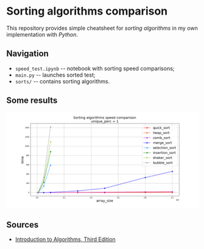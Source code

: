# Sorting algorithms comparison

This repository provides simple cheatsheet for _sorting algorithms_ in my own implementation with _Python_.

## Navigation
- `speed_test.ipynb` -- notebook with sorting speed comparisons;
- `main.py` -- launches sorted test;
- `sorts/` -- contains sorting algorithms.

## Some results
![](plots/top_1_top_2_top_3.png)

## Sources
- [Introduction to Algorithms, Third Edition](https://mitpress.mit.edu/books/introduction-algorithms-third-edition)
